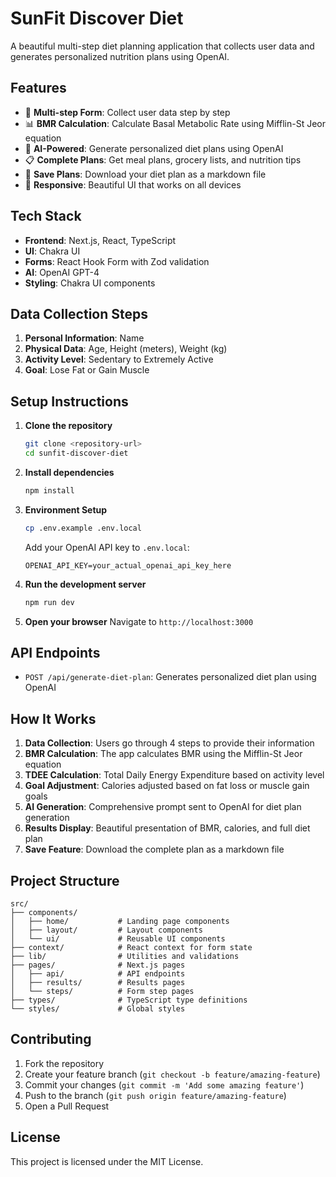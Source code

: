 # SunFit Discover Diet

A beautiful multi-step diet planning application that collects user data and generates personalized nutrition plans using OpenAI.

## Features

- 🎯 **Multi-step Form**: Collect user data step by step
- 📊 **BMR Calculation**: Calculate Basal Metabolic Rate using Mifflin-St Jeor equation
- 🤖 **AI-Powered**: Generate personalized diet plans using OpenAI
- 📋 **Complete Plans**: Get meal plans, grocery lists, and nutrition tips
- 💾 **Save Plans**: Download your diet plan as a markdown file
- 📱 **Responsive**: Beautiful UI that works on all devices

## Tech Stack

- **Frontend**: Next.js, React, TypeScript
- **UI**: Chakra UI
- **Forms**: React Hook Form with Zod validation
- **AI**: OpenAI GPT-4
- **Styling**: Chakra UI components

## Data Collection Steps

1. **Personal Information**: Name
2. **Physical Data**: Age, Height (meters), Weight (kg)
3. **Activity Level**: Sedentary to Extremely Active
4. **Goal**: Lose Fat or Gain Muscle

## Setup Instructions

1. **Clone the repository**
   ```bash
   git clone <repository-url>
   cd sunfit-discover-diet
   ```

2. **Install dependencies**
   ```bash
   npm install
   ```

3. **Environment Setup**
   ```bash
   cp .env.example .env.local
   ```
   Add your OpenAI API key to `.env.local`:
   ```
   OPENAI_API_KEY=your_actual_openai_api_key_here
   ```

4. **Run the development server**
   ```bash
   npm run dev
   ```

5. **Open your browser**
   Navigate to `http://localhost:3000`

## API Endpoints

- `POST /api/generate-diet-plan`: Generates personalized diet plan using OpenAI

## How It Works

1. **Data Collection**: Users go through 4 steps to provide their information
2. **BMR Calculation**: The app calculates BMR using the Mifflin-St Jeor equation
3. **TDEE Calculation**: Total Daily Energy Expenditure based on activity level
4. **Goal Adjustment**: Calories adjusted based on fat loss or muscle gain goals
5. **AI Generation**: Comprehensive prompt sent to OpenAI for diet plan generation
6. **Results Display**: Beautiful presentation of BMR, calories, and full diet plan
7. **Save Feature**: Download the complete plan as a markdown file

## Project Structure

```
src/
├── components/
│   ├── home/           # Landing page components
│   ├── layout/         # Layout components
│   └── ui/             # Reusable UI components
├── context/            # React context for form state
├── lib/                # Utilities and validations
├── pages/              # Next.js pages
│   ├── api/            # API endpoints
│   ├── results/        # Results pages
│   └── steps/          # Form step pages
├── types/              # TypeScript type definitions
└── styles/             # Global styles
```

## Contributing

1. Fork the repository
2. Create your feature branch (`git checkout -b feature/amazing-feature`)
3. Commit your changes (`git commit -m 'Add some amazing feature'`)
4. Push to the branch (`git push origin feature/amazing-feature`)
5. Open a Pull Request

## License

This project is licensed under the MIT License.
